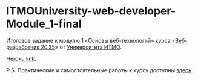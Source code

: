 # ITMOUniversity-web-developer-Module_1-final

Итоговое задание к модулю 1 «Основы веб-технологий» курса «[Веб-разработчик 20.35](https://design.itmo.ru/courses/web_developer_junior/)» от [Университета ИТМО](https://itmo.ru).

[Heroku link](https://ashot-e-shop.herokuapp.com/).

P.S. Практические и самостоятельные работы к курсу доступны [здесь](https://github.com/InventiveSpark/ITMOUniversity-web-developer).